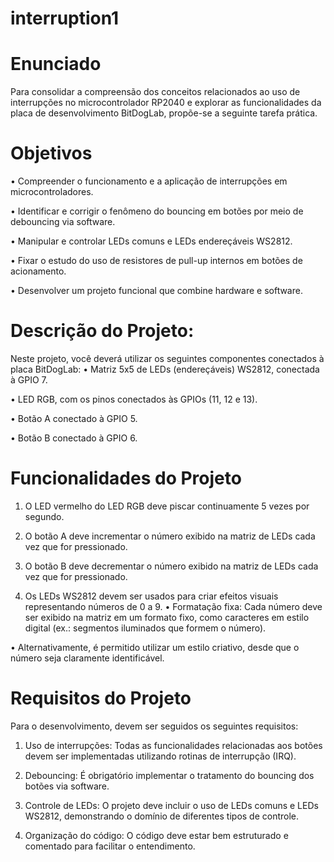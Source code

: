 # interruption1

# Enunciado

Para consolidar a compreensão dos conceitos relacionados ao uso de interrupções no
microcontrolador RP2040 e explorar as funcionalidades da placa de desenvolvimento BitDogLab, propõe-se
a seguinte tarefa prática.


# Objetivos

• Compreender o funcionamento e a aplicação de interrupções em microcontroladores.

• Identificar e corrigir o fenômeno do bouncing em botões por meio de debouncing via software.

• Manipular e controlar LEDs comuns e LEDs endereçáveis WS2812.

• Fixar o estudo do uso de resistores de pull-up internos em botões de acionamento.

• Desenvolver um projeto funcional que combine hardware e software.


# Descrição do Projeto:
Neste projeto, você deverá utilizar os seguintes componentes conectados à placa BitDogLab:
• Matriz 5x5 de LEDs (endereçáveis) WS2812, conectada à GPIO 7.

• LED RGB, com os pinos conectados às GPIOs (11, 12 e 13).

• Botão A conectado à GPIO 5.

• Botão B conectado à GPIO 6.


# Funcionalidades do Projeto
1. O LED vermelho do LED RGB deve piscar continuamente 5 vezes por segundo.

2. O botão A deve incrementar o número exibido na matriz de LEDs cada vez que for pressionado.

3. O botão B deve decrementar o número exibido na matriz de LEDs cada vez que for pressionado.

4. Os LEDs WS2812 devem ser usados para criar efeitos visuais representando números de 0 a 9.
• Formatação fixa: Cada número deve ser exibido na matriz em um formato fixo, como
caracteres em estilo digital (ex.: segmentos iluminados que formem o número).

• Alternativamente, é permitido utilizar um estilo criativo, desde que o número seja claramente
identificável.


# Requisitos do Projeto
Para o desenvolvimento, devem ser seguidos os seguintes requisitos:
1. Uso de interrupções: Todas as funcionalidades relacionadas aos botões devem ser implementadas
utilizando rotinas de interrupção (IRQ).

2. Debouncing: É obrigatório implementar o tratamento do bouncing dos botões via software.

3. Controle de LEDs: O projeto deve incluir o uso de LEDs comuns e LEDs WS2812, demonstrando o
domínio de diferentes tipos de controle.

4. Organização do código: O código deve estar bem estruturado e comentado para facilitar o
entendimento.
